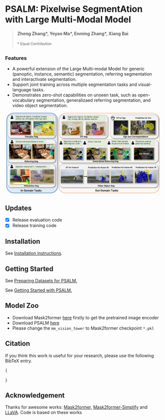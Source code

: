 # PSALM: Pixelwise SegmentAtion with Large Multi-Modal Model
> #### Zheng Zhang\*, Yeyao Ma\*, Enming Zhang\*, Xiang Bai
>
> <sup>* Equal Contribution



### Features

* A powerful extension of the Large Multi-modal Model for generic (panoptic, instance, semantic) segmentation, referring segmentation and interactivate segmentation.
* Support joint training across multiple segmentation tasks and visual-language tasks.
* Demonstrates zero-shot capabilities on unseen task, such as open-vocabulary segmentation, generalizaed referring segmentation, and video object segmentation.

![teaser](images/teaser.png)

## Updates
- [x] Release evaluation code
- [x] Release training code
## Installation

See [Installation instructions](INSTALL.md).

## Getting Started

See [Preparing Datasets for PSALM.](docs/DATASET.md)

See [Getting Started with PSALM.](docs/INSTALL.md)

## Model Zoo
- Download Mask2former [here](https://dl.fbaipublicfiles.com/maskformer/mask2former/coco/panoptic/maskformer2_swin_base_IN21k_384_bs16_50ep/model_final_54b88a.pkl) firstly to get the pretrained image encoder
- Download PSALM [here](https://huggingface.co/EnmingZhang/PSALM)
- Please change the `mm_vision_tower` to Mask2former checkpoint `*.pkl`

## Citation
If you think this work is useful for your research, please use the following BibTeX entry.
```
{

}
```
## Acknowledgement
Thanks for awesome works: [Mask2former](https://github.com/facebookresearch/Mask2Former/tree/main), [Mask2former-Simplify](https://github.com/zzubqh/Mask2Former-Simplify)
and [LLaVA](https://github.com/haotian-liu/LLaVA). Code is based on these works